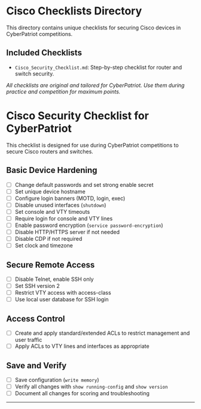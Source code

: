 # Cisco Checklists Directory

This directory contains unique checklists for securing Cisco devices in CyberPatriot competitions.

## Included Checklists

- `Cisco_Security_Checklist.md`: Step-by-step checklist for router and switch security.

*All checklists are original and tailored for CyberPatriot. Use them during practice and competition for maximum points.*

# Cisco Security Checklist for CyberPatriot

This checklist is designed for use during CyberPatriot competitions to secure Cisco routers and switches.

## Basic Device Hardening

- [ ] Change default passwords and set strong enable secret
- [ ] Set unique device hostname
- [ ] Configure login banners (MOTD, login, exec)
- [ ] Disable unused interfaces (`shutdown`)
- [ ] Set console and VTY timeouts
- [ ] Require login for console and VTY lines
- [ ] Enable password encryption (`service password-encryption`)
- [ ] Disable HTTP/HTTPS server if not needed
- [ ] Disable CDP if not required
- [ ] Set clock and timezone

## Secure Remote Access

- [ ] Disable Telnet, enable SSH only
- [ ] Set SSH version 2
- [ ] Restrict VTY access with access-class
- [ ] Use local user database for SSH login

## Access Control

- [ ] Create and apply standard/extended ACLs to restrict management and user traffic
- [ ] Apply ACLs to VTY lines and interfaces as appropriate

## Save and Verify

- [ ] Save configuration (`write memory`)
- [ ] Verify all changes with `show running-config` and `show version`
- [ ] Document all changes for scoring and troubleshooting

---
